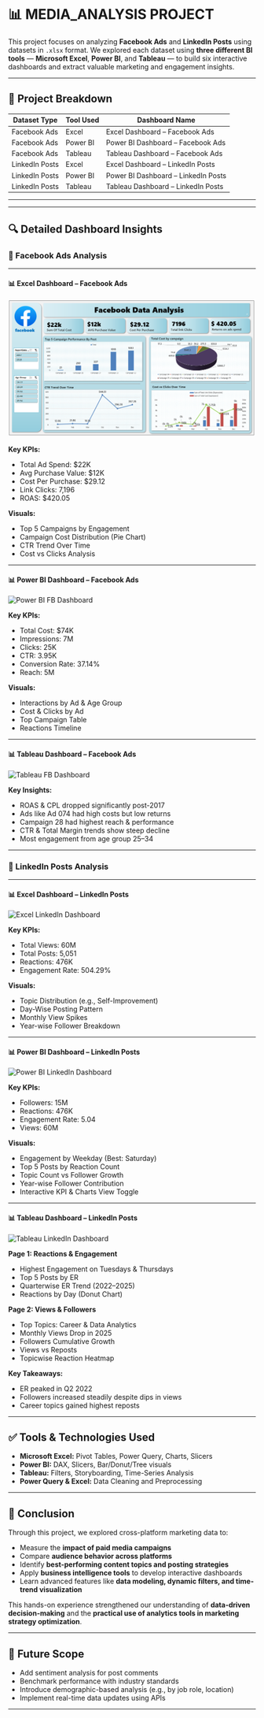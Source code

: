 # 📊 MEDIA_ANALYSIS PROJECT

This project focuses on analyzing **Facebook Ads** and **LinkedIn Posts** using datasets in `.xlsx` format. We explored each dataset using **three different BI tools** — **Microsoft Excel**, **Power BI**, and **Tableau** — to build six interactive dashboards and extract valuable marketing and engagement insights.

---

## 🧱 Project Breakdown

| Dataset Type     | Tool Used   | Dashboard Name                     |
|------------------|-------------|------------------------------------|
| Facebook Ads     | Excel       | Excel Dashboard – Facebook Ads     |
| Facebook Ads     | Power BI    | Power BI Dashboard – Facebook Ads  |
| Facebook Ads     | Tableau     | Tableau Dashboard – Facebook Ads   |
| LinkedIn Posts   | Excel       | Excel Dashboard – LinkedIn Posts   |
| LinkedIn Posts   | Power BI    | Power BI Dashboard – LinkedIn Posts|
| LinkedIn Posts   | Tableau     | Tableau Dashboard – LinkedIn Posts |

---

---

## 🔍 Detailed Dashboard Insights

### 📘 Facebook Ads Analysis

---

#### 📊 **Excel Dashboard – Facebook Ads**

![Excel FB Dashboard](https://github.com/Rajkumar-dataanalyst/Media_Analysis-Project/blob/main/FB_EXCEL_SCREENSHOT.png?raw=true)

**Key KPIs:**
- Total Ad Spend: $22K  
- Avg Purchase Value: $12K  
- Cost Per Purchase: $29.12  
- Link Clicks: 7,196  
- ROAS: $420.05

**Visuals:**
- Top 5 Campaigns by Engagement  
- Campaign Cost Distribution (Pie Chart)  
- CTR Trend Over Time  
- Cost vs Clicks Analysis  

---

#### 📊 **Power BI Dashboard – Facebook Ads**

![Power BI FB Dashboard](dashboards/powerbi_fb_dashboard.png)

**Key KPIs:**
- Total Cost: $74K  
- Impressions: 7M  
- Clicks: 25K  
- CTR: 3.95K  
- Conversion Rate: 37.14%  
- Reach: 5M

**Visuals:**
- Interactions by Ad & Age Group  
- Cost & Clicks by Ad  
- Top Campaign Table  
- Reactions Timeline  

---

#### 📊 **Tableau Dashboard – Facebook Ads**

![Tableau FB Dashboard](dashboards/tableau_fb_dashboard.png)

**Key Insights:**
- ROAS & CPL dropped significantly post-2017  
- Ads like Ad 074 had high costs but low returns  
- Campaign 28 had highest reach & performance  
- CTR & Total Margin trends show steep decline  
- Most engagement from age group 25–34  

---

### 📘 LinkedIn Posts Analysis

---

#### 📊 **Excel Dashboard – LinkedIn Posts**

![Excel LinkedIn Dashboard](dashboards/excel_linkedin_dashboard.png)

**Key KPIs:**
- Total Views: 60M  
- Total Posts: 5,051  
- Reactions: 476K  
- Engagement Rate: 504.29%

**Visuals:**
- Topic Distribution (e.g., Self-Improvement)  
- Day-Wise Posting Pattern  
- Monthly View Spikes  
- Year-wise Follower Breakdown  

---

#### 📊 **Power BI Dashboard – LinkedIn Posts**

![Power BI LinkedIn Dashboard](dashboards/powerbi_linkedin_dashboard.png)

**Key KPIs:**
- Followers: 15M  
- Reactions: 476K  
- Engagement Rate: 5.04  
- Views: 60M

**Visuals:**
- Engagement by Weekday (Best: Saturday)  
- Top 5 Posts by Reaction Count  
- Topic Count vs Follower Growth  
- Year-wise Follower Contribution  
- Interactive KPI & Charts View Toggle  

---

#### 📊 **Tableau Dashboard – LinkedIn Posts**

![Tableau LinkedIn Dashboard](dashboards/tableau_linkedin_dashboard.png)

**Page 1: Reactions & Engagement**
- Highest Engagement on Tuesdays & Thursdays  
- Top 5 Posts by ER  
- Quarterwise ER Trend (2022–2025)  
- Reactions by Day (Donut Chart)

**Page 2: Views & Followers**
- Top Topics: Career & Data Analytics  
- Monthly Views Drop in 2025  
- Followers Cumulative Growth  
- Views vs Reposts  
- Topicwise Reaction Heatmap  

**Key Takeaways:**
- ER peaked in Q2 2022  
- Followers increased steadily despite dips in views  
- Career topics gained highest reposts  

---

## ✅ Tools & Technologies Used

- **Microsoft Excel:** Pivot Tables, Power Query, Charts, Slicers  
- **Power BI:** DAX, Slicers, Bar/Donut/Tree visuals  
- **Tableau:** Filters, Storyboarding, Time-Series Analysis  
- **Power Query & Excel:** Data Cleaning and Preprocessing  

---

## 📌 Conclusion

Through this project, we explored cross-platform marketing data to:

- Measure the **impact of paid media campaigns**
- Compare **audience behavior across platforms**
- Identify **best-performing content topics and posting strategies**
- Apply **business intelligence tools** to develop interactive dashboards
- Learn advanced features like **data modeling, dynamic filters, and time-trend visualization**

This hands-on experience strengthened our understanding of **data-driven decision-making** and the **practical use of analytics tools in marketing strategy optimization**.

---

## 🔮 Future Scope

- Add sentiment analysis for post comments  
- Benchmark performance with industry standards  
- Introduce demographic-based analysis (e.g., by job role, location)  
- Implement real-time data updates using APIs  

---



